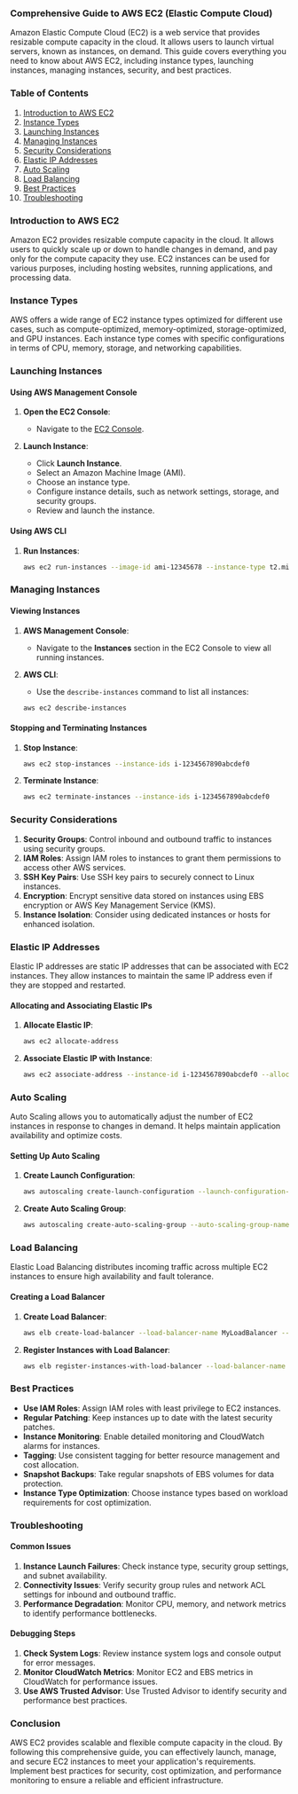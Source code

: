### Comprehensive Guide to AWS EC2 (Elastic Compute Cloud)

Amazon Elastic Compute Cloud (EC2) is a web service that provides resizable compute capacity in the cloud. It allows users to launch virtual servers, known as instances, on demand. This guide covers everything you need to know about AWS EC2, including instance types, launching instances, managing instances, security, and best practices.

### Table of Contents

1. [Introduction to AWS EC2](#introduction)
2. [Instance Types](#instance-types)
3. [Launching Instances](#launching-instances)
4. [Managing Instances](#managing-instances)
5. [Security Considerations](#security-considerations)
6. [Elastic IP Addresses](#elastic-ip-addresses)
7. [Auto Scaling](#auto-scaling)
8. [Load Balancing](#load-balancing)
9. [Best Practices](#best-practices)
10. [Troubleshooting](#troubleshooting)

### Introduction to AWS EC2

Amazon EC2 provides resizable compute capacity in the cloud. It allows users to quickly scale up or down to handle changes in demand, and pay only for the compute capacity they use. EC2 instances can be used for various purposes, including hosting websites, running applications, and processing data.

### Instance Types

AWS offers a wide range of EC2 instance types optimized for different use cases, such as compute-optimized, memory-optimized, storage-optimized, and GPU instances. Each instance type comes with specific configurations in terms of CPU, memory, storage, and networking capabilities.

### Launching Instances

#### Using AWS Management Console

1. **Open the EC2 Console**:
   - Navigate to the [EC2 Console](https://console.aws.amazon.com/ec2).

2. **Launch Instance**:
   - Click **Launch Instance**.
   - Select an Amazon Machine Image (AMI).
   - Choose an instance type.
   - Configure instance details, such as network settings, storage, and security groups.
   - Review and launch the instance.

#### Using AWS CLI

1. **Run Instances**:

   ```sh
   aws ec2 run-instances --image-id ami-12345678 --instance-type t2.micro --key-name MyKeyPair --security-group-ids sg-12345678 --subnet-id subnet-12345678
   ```

### Managing Instances

#### Viewing Instances

1. **AWS Management Console**:
   - Navigate to the **Instances** section in the EC2 Console to view all running instances.

2. **AWS CLI**:
   - Use the `describe-instances` command to list all instances:

   ```sh
   aws ec2 describe-instances
   ```

#### Stopping and Terminating Instances

1. **Stop Instance**:

   ```sh
   aws ec2 stop-instances --instance-ids i-1234567890abcdef0
   ```

2. **Terminate Instance**:

   ```sh
   aws ec2 terminate-instances --instance-ids i-1234567890abcdef0
   ```

### Security Considerations

1. **Security Groups**: Control inbound and outbound traffic to instances using security groups.
2. **IAM Roles**: Assign IAM roles to instances to grant them permissions to access other AWS services.
3. **SSH Key Pairs**: Use SSH key pairs to securely connect to Linux instances.
4. **Encryption**: Encrypt sensitive data stored on instances using EBS encryption or AWS Key Management Service (KMS).
5. **Instance Isolation**: Consider using dedicated instances or hosts for enhanced isolation.

### Elastic IP Addresses

Elastic IP addresses are static IP addresses that can be associated with EC2 instances. They allow instances to maintain the same IP address even if they are stopped and restarted.

#### Allocating and Associating Elastic IPs

1. **Allocate Elastic IP**:

   ```sh
   aws ec2 allocate-address
   ```

2. **Associate Elastic IP with Instance**:

   ```sh
   aws ec2 associate-address --instance-id i-1234567890abcdef0 --allocation-id eipalloc-12345678
   ```

### Auto Scaling

Auto Scaling allows you to automatically adjust the number of EC2 instances in response to changes in demand. It helps maintain application availability and optimize costs.

#### Setting Up Auto Scaling

1. **Create Launch Configuration**:

   ```sh
   aws autoscaling create-launch-configuration --launch-configuration-name MyLaunchConfig --image-id ami-12345678 --instance-type t2.micro --key-name MyKeyPair --security-groups sg-12345678
   ```

2. **Create Auto Scaling Group**:

   ```sh
   aws autoscaling create-auto-scaling-group --auto-scaling-group-name MyAutoScalingGroup --launch-configuration-name MyLaunchConfig --min-size 1 --max-size 5 --desired-capacity 2 --availability-zones us-east-1a us-east-1b
   ```

### Load Balancing

Elastic Load Balancing distributes incoming traffic across multiple EC2 instances to ensure high availability and fault tolerance.

#### Creating a Load Balancer

1. **Create Load Balancer**:

   ```sh
   aws elb create-load-balancer --load-balancer-name MyLoadBalancer --listeners "Protocol=HTTP,LoadBalancerPort=80,InstanceProtocol=HTTP,InstancePort=80" --availability-zones us-east-1a us-east-1b --subnets subnet-12345678 subnet-87654321
   ```

2. **Register Instances with Load Balancer**:

   ```sh
   aws elb register-instances-with-load-balancer --load-balancer-name MyLoadBalancer --instances i-1234567890abcdef0 i-0987654321fedcba0
   ```

### Best Practices

- **Use IAM Roles**: Assign IAM roles with least privilege to EC2 instances.
- **Regular Patching**: Keep instances up to date with the latest security patches.
- **Instance Monitoring**: Enable detailed monitoring and CloudWatch alarms for instances.
- **Tagging**: Use consistent tagging for better resource management and cost allocation.
- **Snapshot Backups**: Take regular snapshots of EBS volumes for data protection.
- **Instance Type Optimization**: Choose instance types based on workload requirements for cost optimization.

### Troubleshooting

#### Common Issues

1. **Instance Launch Failures**: Check instance type, security group settings, and subnet availability.
2. **Connectivity Issues**: Verify security group rules and network ACL settings for inbound and outbound traffic.
3. **Performance Degradation**: Monitor CPU, memory, and network metrics to identify performance bottlenecks.

#### Debugging Steps

1. **Check System Logs**: Review instance system logs and console output for error messages.
2. **Monitor CloudWatch Metrics**: Monitor EC2 and EBS metrics in CloudWatch for performance issues.
3. **Use AWS Trusted Advisor**: Use Trusted Advisor to identify security and performance best practices.

### Conclusion

AWS EC2 provides scalable and flexible compute capacity in the cloud. By following this comprehensive guide, you can effectively launch, manage, and secure EC2 instances to meet your application's requirements. Implement best practices for security, cost optimization, and performance monitoring to ensure a reliable and efficient infrastructure.